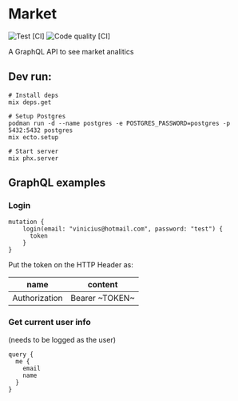 # Market

![Test [CI]](https://github.com/shiryel/test-market/workflows/Test%20%5BCI%5D/badge.svg)
![Code quality [CI]](https://github.com/shiryel/test-market/workflows/Code%20quality%20%5BCI%5D/badge.svg)

A GraphQL API to see market analitics

## Dev run:

```
# Install deps
mix deps.get

# Setup Postgres
podman run -d --name postgres -e POSTGRES_PASSWORD=postgres -p 5432:5432 postgres
mix ecto.setup

# Start server
mix phx.server
```

## GraphQL examples

### Login
```
mutation {
	login(email: "vinicius@hotmail.com", password: "test") {
	  token
	}
}
```

Put the token on the HTTP Header as:

name | content
-----|--------
Authorization | Bearer ~TOKEN~

### Get current user info

(needs to be logged as the user)

```
query {
  me {
    email
    name
  }
}
```
